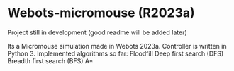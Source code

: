# Webots-micromouse (R2023a)

Project still in development (good readme will be added later)

Its a Micromouse simulation made in Webots 2023a. Controller is written in Python 3. Implemented algorithms so far:
Floodfill
Deep first search (DFS)
Breadth first search (BFS)
A*


